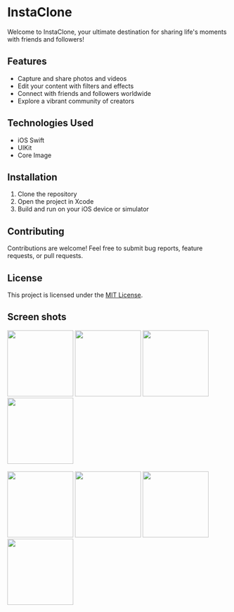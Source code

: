# InstaClone

Welcome to InstaClone, your ultimate destination for sharing life's moments with friends and followers! 

## Features

- Capture and share photos and videos
- Edit your content with filters and effects
- Connect with friends and followers worldwide
- Explore a vibrant community of creators

## Technologies Used

- iOS Swift
- UIKit
- Core Image

## Installation

1. Clone the repository
2. Open the project in Xcode
3. Build and run on your iOS device or simulator

## Contributing

Contributions are welcome! Feel free to submit bug reports, feature requests, or pull requests.

## License

This project is licensed under the [MIT License](LICENSE).

## Screen shots
<img src="https://github.com/lvivek260/Instagram-Clone/assets/111556464/88972cd8-632f-4f47-b12e-0e026a5feb07" width="150">
<img src="https://github.com/lvivek260/Instagram-Clone/assets/111556464/bc51cb26-d25a-4f97-9733-2dfc7c114375" width="150">
<img src="https://github.com/lvivek260/Instagram-Clone/assets/111556464/f03c11c5-894d-486b-8692-fb90a349ab10" width="150">
<img src="https://github.com/lvivek260/Instagram-Clone/assets/111556464/16b585b0-a8f9-4516-a988-4167efdd0d76" width="150">
</br> </br>
<img src="https://github.com/lvivek260/Instagram-Clone/assets/111556464/6b14b0ae-f637-4c2f-8215-41e176b899ea" width="150">
<img src="https://github.com/lvivek260/Instagram-Clone/assets/111556464/93d21f91-901f-4179-9e13-3bc621ce92c8" width="150">
<img src="https://github.com/lvivek260/Instagram-Clone/assets/111556464/9e8468ce-f2f0-4ab5-89bd-7ee400e39ffb" width="150">
<img src="https://github.com/lvivek260/Instagram-Clone/assets/111556464/d7b2ac94-d092-4295-adc0-0ac08a776263" width="150">

